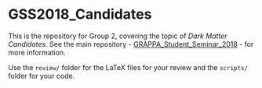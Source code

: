# GSS2018_Candidates

This is the repository for Group 2, covering the topic of *Dark Matter Candidates*. See the main repository - [GRAPPA_Student_Seminar_2018](https://github.com/bradkav/GRAPPA_Student_Seminar_2018) - for more information.

Use the `review/` folder for the LaTeX files for your review and the `scripts/` folder for your code.


